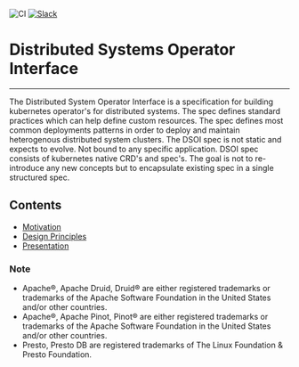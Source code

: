 ![CI](https://github.com/datainfrahq/dsoi-spec/workflows/CI/badge.svg) [![Slack](https://img.shields.io/badge/slack-brightgreen.svg?logo=slack&label=Community&style=flat&color=%2373DC8C&)](https://launchpass.com/datainfra-workspace) 

# Distributed Systems Operator Interface
-----------------------------------------------------------------------------------------------

The Distributed System Operator Interface is a specification for building kubernetes operator's for distributed systems. The spec defines standard practices which can help define custom resources. The spec defines most common deployments patterns in order to deploy and maintain heterogenous distributed system clusters. The DSOI spec is not static and expects to evolve. Not bound to any specific application. DSOI spec consists of kubernetes native CRD's and spec's. The goal is not to re-introduce any new concepts but to encapsulate existing spec in a single structured spec.

## Contents

- [Motivation](MOTIVATION.md)
- [Design Principles](PRINCIPLES.md) 
- [Presentation](https://docs.google.com/presentation/d/15BXVpppKGI5S3nR87C6aS6-WlkuqC9MCITNU6ff-xmY/edit?usp=sharing)
 
### Note
- Apache®, Apache Druid, Druid® are either registered trademarks or trademarks of the Apache Software Foundation in the United States and/or other countries.
- Apache®, Apache Pinot, Pinot® are either registered trademarks or trademarks of the Apache Software Foundation in the United States and/or other countries.
- Presto, Presto DB are registered trademarks of The Linux Foundation & Presto Foundation.
